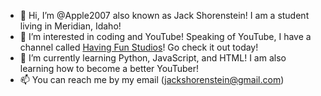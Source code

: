 - 👋 Hi, I’m @Apple2007 also known as Jack Shorenstein! I am a student living in Meridian, Idaho!
- 👀 I’m interested in coding and YouTube! Speaking of YouTube, I have a channel called <a href="https://youtube.com/@HavingFunStudios">Having Fun Studios</a>! Go check it out today!
- 🌱 I’m currently learning Python, JavaScript, and HTML! I am also learning how to become a better YouTuber!
- 📫 You can reach me by my email (jackshorenstein@gmail.com)
<!---
Apple2007/Apple2007 is a ✨ special ✨ repository because its `README.md` (this file) appears on your GitHub profile.
You can click the Preview link to take a look at your changes.
--->
